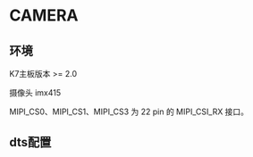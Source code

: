 # CAMERA

## 环境

K7主板版本 >= 2.0

摄像头 imx415

MIPI_CS0、MIPI_CS1、MIPI_CS3 为 22 pin 的 MIPI_CSI_RX 接口。



## dts配置